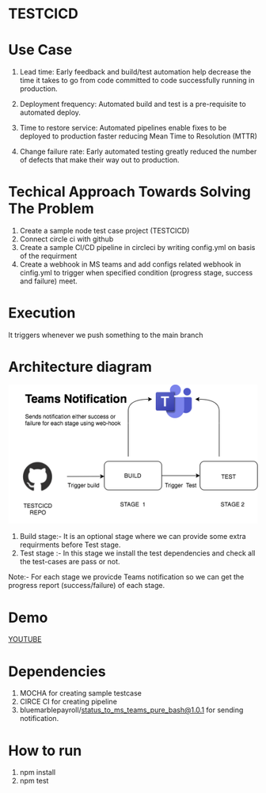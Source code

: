 # TESTCICD

# Use Case
1. Lead time: Early feedback and build/test automation help decrease the time it takes to go from code committed to code successfully running in production.

2. Deployment frequency: Automated build and test is a pre-requisite to automated deploy.

3. Time to restore service: Automated pipelines enable fixes to be deployed to production faster reducing Mean Time to Resolution (MTTR)

4. Change failure rate: Early automated testing greatly reduced the number of defects that make their way out to production.
# Techical Approach Towards Solving The Problem
1. Create a sample node test case project (TESTCICD)
2. Connect circle ci with github
3. Create a sample CI/CD pipeline in circleci by writing config.yml on basis of the requirment
4. Create a webhook in MS teams and add configs related webhook in cinfig.yml to trigger when specified condition (progress stage, success and failure) meet.

# Execution 
It triggers whenever we push something to the main branch

# Architecture diagram 
![TESTCICD](./media/TESTCICD.png)

1. Build stage:- It is an optional stage where we can provide some extra requirments before Test stage.
2. Test stage :- In this stage we install the test dependencies and check all the test-cases are pass or not.

Note:- For each stage we provicde Teams notification so we can get the progress report (success/failure) of each stage.
# Demo
[YOUTUBE](https://www.youtube.com/watch?v=O55pEot1Y68)
# Dependencies
1. MOCHA for creating sample testcase
2. CIRCE CI for creating pipeline
3. bluemarblepayroll/status_to_ms_teams_pure_bash@1.0.1 for sending notification.

# How to run 
1. npm install
2. npm test